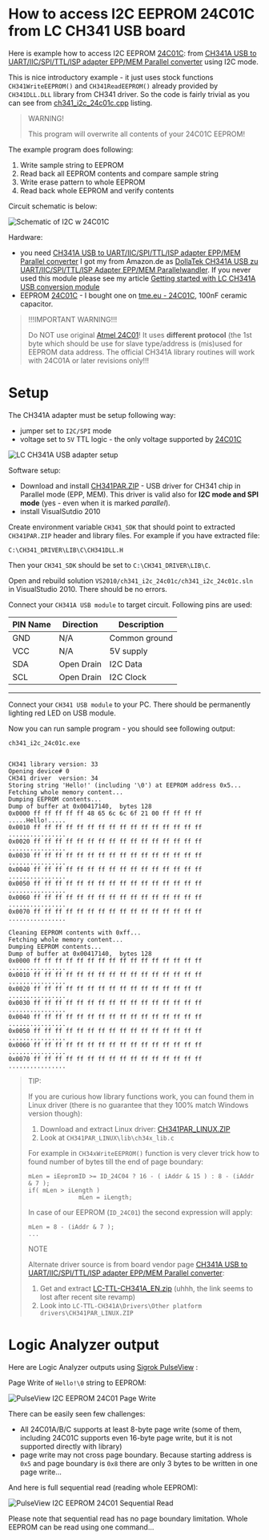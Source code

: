 # How to access I2C EEPROM 24C01C from LC CH341 USB board

Here is example how to access I2C EEPROM [24C01C]:
from [CH341A USB to UART/IIC/SPI/TTL/ISP adapter EPP/MEM Parallel converter]
using I2C mode.

This is nice introductory example - it just uses
stock functions `CH341WriteEEPROM()` and `CH341ReadEEPROM()` already provided by `CH341DLL.DLL` library
from CH341 driver. So the code is fairly trivial
as you can see from [ch341_i2c_24c01c.cpp]  listing.

> WARNING!
>
> This program will overwrite all contents of your 24C01C EEPROM!
>

The example program does following:
1. Write sample string to EEPROM
1. Read back all EEPROM contents and compare sample string
1. Write erase pattern to whole EEPROM
1. Read back whole EEPROM and verify contents

Circuit schematic is below:

![Schematic of I2C w 24C01C](https://github.com/hpaluch/ch341-i2c-24c01c/blob/master/ExpressPCB/ch341a-i2c-24c01c.png?raw=true)


Hardware:
* you
  need [CH341A USB to UART/IIC/SPI/TTL/ISP adapter EPP/MEM Parallel converter]
  I got my from Amazon.de as [DollaTek CH341A USB zu UART/IIC/SPI/TTL/ISP Adapter EPP/MEM Parallelwandler]. If you never used this module
  please see my article [Getting started with LC CH341A USB conversion module]
* EEPROM [24C01C] - I bought one on [tme.eu - 24C01C], 100nF ceramic capacitor.

> !!!IMPORTANT WARNING!!!
>
> Do NOT use original [Atmel 24C01]! It uses **different protocol**
> (the 1st byte which should be use for slave type/address is (mis)used
> for EEPROM data address. The official CH341A library routines
> will work with 24C01A or later revisions only!!!

# Setup

The CH341A adapter must be setup following way:
* jumper set to `I2C/SPI` mode
* voltage set to `5V` TTL logic - the only voltage supported by [24C01C]

![LC CH341A USB adapter setup](https://github.com/hpaluch/ch341-i2c-24c01c/blob/master/images/ch341a-5v-i2c.jpg?raw=true)


Software setup:
*  Download and install [CH341PAR.ZIP] - USB driver for CH341 chip
   in Parallel mode (EPP, MEM). This driver is valid 
   also for **I2C mode and SPI mode** (yes - even when it is marked _parallel_).
*  install VisualSutdio 2010

Create environment variable `CH341_SDK` that should point to extracted
`CH341PAR.ZIP` header and library files. For example
if you have extracted file:

```
C:\CH341_DRIVER\LIB\C\CH341DLL.H 
```
Then your `CH341_SDK` should be set to `C:\CH341_DRIVER\LIB\C`.

Open and rebuild solution `VS2010/ch341_i2c_24c01c/ch341_i2c_24c01c.sln`
in VisualStudio 2010. There should be no errors.

Connect your `CH341A USB module` to target circuit. Following pins are used:

|PIN Name|Direction|Description|
|--------|---------|-----------|
|GND|N/A|Common ground|
|VCC|N/A|5V supply|
|SDA|Open Drain| I2C Data|
|SCL|Open Drain| I2C Clock|
----


Connect your `CH341 USB module` to your PC. There should
be permanently lighting red LED on USB module.

Now you can run sample program - you should see following output:
```
ch341_i2c_24c01c.exe


CH341 library version: 33
Opening device# 0
CH341 driver  version: 34
Storing string 'Hello!' (including '\0') at EEPROM address 0x5...
Fetching whole memory content...
Dumping EEPROM contents...
Dump of buffer at 0x00417140,  bytes 128
0x0000 ff ff ff ff ff 48 65 6c 6c 6f 21 00 ff ff ff ff .....Hello!.....
0x0010 ff ff ff ff ff ff ff ff ff ff ff ff ff ff ff ff ................
0x0020 ff ff ff ff ff ff ff ff ff ff ff ff ff ff ff ff ................
0x0030 ff ff ff ff ff ff ff ff ff ff ff ff ff ff ff ff ................
0x0040 ff ff ff ff ff ff ff ff ff ff ff ff ff ff ff ff ................
0x0050 ff ff ff ff ff ff ff ff ff ff ff ff ff ff ff ff ................
0x0060 ff ff ff ff ff ff ff ff ff ff ff ff ff ff ff ff ................
0x0070 ff ff ff ff ff ff ff ff ff ff ff ff ff ff ff ff ................

Cleaning EEPROM contents with 0xff...
Fetching whole memory content...
Dumping EEPROM contents...
Dump of buffer at 0x00417140,  bytes 128
0x0000 ff ff ff ff ff ff ff ff ff ff ff ff ff ff ff ff ................
0x0010 ff ff ff ff ff ff ff ff ff ff ff ff ff ff ff ff ................
0x0020 ff ff ff ff ff ff ff ff ff ff ff ff ff ff ff ff ................
0x0030 ff ff ff ff ff ff ff ff ff ff ff ff ff ff ff ff ................
0x0040 ff ff ff ff ff ff ff ff ff ff ff ff ff ff ff ff ................
0x0050 ff ff ff ff ff ff ff ff ff ff ff ff ff ff ff ff ................
0x0060 ff ff ff ff ff ff ff ff ff ff ff ff ff ff ff ff ................
0x0070 ff ff ff ff ff ff ff ff ff ff ff ff ff ff ff ff ................
```

> TIP:
>
> If you are curious how library functions work, you can found
> them in Linux driver (there is no guarantee that they 100% match
> Windows version though):
>
> 1. Download and extract Linux driver: [CH341PAR_LINUX.ZIP]
> 1. Look at `CH341PAR_LINUX\lib\ch34x_lib.c`
>
> For example in 
> `CH34xWriteEEPROM()` function is very clever trick how to found
> number of bytes till the end of page boundary:
>
> ```
> mLen = iEepromID >= ID_24C04 ? 16 - ( iAddr & 15 ) : 8 - (iAddr & 7 );
> if( mLen > iLength )
>				mLen = iLength;
> ```
>
> In case of our EEPROM (`ID_24C01`) the second expression will apply:
>
> ```
> mLen = 8 - (iAddr & 7 );
> ...
> ```
> NOTE
> 
> Alternate driver source is from board vendor page [CH341A USB to UART/IIC/SPI/TTL/ISP adapter EPP/MEM Parallel converter]: 
> 1. Get and extract [LC-TTL-CH341A_EN.zip]  (uhhh, the link seems to lost
>    after recent site revamp)
> 1. Look into `LC-TTL-CH341A\Drivers\Other platform drivers\CH341PAR_LINUX.ZIP`


# Logic Analyzer output

Here are Logic Analyzer outputs using [Sigrok PulseView] :

Page Write of `Hello!\0` string to EEPROM:

![PulseView I2C EEPROM 24C01 Page Write](https://github.com/hpaluch/ch341-i2c-24c01c/blob/master/PulseView/page-write-24c01c.png?raw=true)

There can be easily seen few challenges:
* All 24C01A/B/C supports at least 8-byte page write (some of them,
  including 24C01C supports even 16-byte page write, but it is not
  supported directly with library)
* page write may not cross page boundary. Because
  starting address is `0x5` and page boundary is `0x8` there are
  only 3 bytes to be written in one page write...

And here is full sequential read (reading whole EEPROM):

![PulseView I2C EEPROM 24C01 Sequential Read](https://github.com/hpaluch/ch341-i2c-24c01c/blob/master/PulseView/sequential-read-24c01c.png?raw=true)

Please note that sequential read has no page boundary limitation. Whole
EEPROM can be read using one command...

[CH341A USB to UART/IIC/SPI/TTL/ISP adapter EPP/MEM Parallel converter]: http://www.chinalctech.com/index.php?_m=mod_product&_a=view&p_id=1220
[LC-TTL-CH341A_EN.zip]: http://www.mediafire.com/file/r9yjxqp7k753jei/LC-TTL-CH341A_EN.zip/file 
[CH341PAR_LINUX.ZIP]: http://www.wch.cn/downloads/file/202.html
[Sigrok PulseView]: https://sigrok.org/doc/pulseview/unstable/manual.html#overview
[ch341_i2c_24c01c.cpp]: https://github.com/hpaluch/ch341-i2c-24c01c/blob/master/VS2010/ch341_i2c_24c01c/ch341_i2c_24c01c/ch341_i2c_24c01c.cpp
[Atmel 24C01]: https://dflund.se/~triad/krad/entrega/at24c01.pdf
[tme.eu - 24C01C]: https://www.tme.eu/en/details/24c01c-i_p/serial-eeprom-memories-integ-circ/microchip-technology/
[24C01C]: http://ww1.microchip.com/downloads/en/devicedoc/21201k.pdf
[DollaTek CH341A USB zu UART/IIC/SPI/TTL/ISP Adapter EPP/MEM Parallelwandler]:https://www.amazon.de/gp/product/B07DJZDRKG/
[Getting started with LC CH341A USB conversion module]:  https://github.com/hpaluch/hpaluch.github.io/wiki/Getting-started-with-LC-CH341A-USB-conversion-module
[CH341PAR.ZIP]: http://www.wch.cn/downloads/file/7.html
